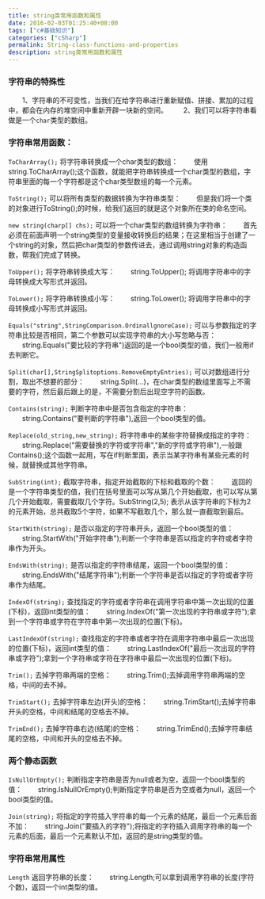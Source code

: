 ```yaml
---
title: string类常用函数和属性
date: 2016-02-03T01:25:40+08:00
tags: ["c#基础知识"]
categories: ["cSharp"]
permalink: String-class-functions-and-properties
description: string类常用函数和属性
---
```

### 字符串的特殊性
　　1、字符串的不可变性，当我们在给字符串进行重新赋值、拼接、累加的过程中，都会在内存的堆空间中重新开辟一块新的空间。
　　2、我们可以将字符串看做是一个`char`类型的数组。

### 字符串常用函数：

`ToCharArray();` 将字符串转换成一个char类型的数组： <!--more-->
　　使用string.ToCharArray();这个函数，就能把字符串转换成一个char类型的数组，字符串里面的每一个字符都是这个char类型数组的每一个元素。

`ToString();` 可以将所有类型的数据转换为字符串类型：
　　但是我们将一个类的对象进行ToString();的时候，给我们返回的就是这个对象所在类的命名空间。

`new string(charp[] chs);` 可以将一个char类型的数组转换为字符串：
　　首先必须在前面声明一个string类型的变量接收转换后的结果；在这里相当于创建了一个string的对象，然后把char类型的参数传进去，通过调用string对象的构造函数，帮我们完成了转换。

`ToUpper();` 将字符串转换成大写：
　　string.ToUpper(); 将调用字符串中的字母转换成大写形式并返回。

`ToLower();` 将字符串转换成小写：
　　string.ToLower(); 将调用字符串中的字母转换成小写形式并返回。

`Equals("string",StringComparison.OrdinallgnoreCase);` 可以与参数指定的字符串比较是否相同，第二个参数可以实现字符串的大小写忽略与否：
　　string.Equals("要比较的字符串")返回的是一个bool类型的值，我们一般用if去判断它。

`Split(char[],StringSplitoptions.RemoveEmptyEntries);` 可以对数组进行分割，取出不想要的部分：
　　string.Split(...)，在char类型的数组里面写上不需要的字符，然后最后跟上的是，不需要分割后出现空字符的函数。

`Contains(string);` 判断字符串中是否包含指定的字符串：
　　string.Contains("要判断的字符串"),返回一个bool类型的值。

`Replace(old_string,new_string);` 将字符串中的某些字符替换成指定的字符：
　　string.Replace("需要替换的字符或字符串","新的字符或字符串"),一般跟Contains();这个函数一起用，写在if判断里面，表示当某字符串有某些元素的时候，就替换成其他字符串。　

`SubString(int);` 截取字符串，指定开始截取的下标和截取的个数：
　　返回的是一个字符串类型的值，我们在括号里面可以写从第几个开始截取，也可以写从第几个开始截取，需要截取几个字符。SubString(2,5);   表示从该字符串的下标为2的元素开始，总共截取5个字符，如果不写截取几个，那么就一直截取到最后。

`StartWith(string);` 是否以指定的字符串开头，返回一个bool类型的值：
　　string.StartWith("开始字符串");判断一个字符串是否以指定的字符或者字符串作为开头。

`EndsWith(string);` 是否以指定的字符串结尾，返回一个bool类型的值：
　　string.EndsWith("结尾字符串");判断一个字符串是否以指定的字符或者字符串作为结尾。

`IndexOf(string);` 查找指定的字符或者字符串在调用字符串中第一次出现的位置(下标)，返回int类型的值：
　　string.IndexOf("第一次出现的字符串或字符");拿到一个字符串或字符在字符串中第一次出现的位置(下标)。

`LastIndexOf(string);` 查找指定的字符串或者字符在调用字符串中最后一次出现的位置(下标)，返回int类型的值：
　　string.LastIndexOf("最后一次出现的字符串或字符");拿到一个字符串或字符在字符串中最后一次出现的位置(下标)。

`Trim();` 去掉字符串两端的空格：
　　string.Trim();去掉调用字符串两端的空格，中间的去不掉。

`TrimStart();` 去掉字符串左边(开头)的空格：
　　string.TrimStart();去掉字符串开头的空格，中间和结尾的空格去不掉。

`TrimEnd();` 去掉字符串右边(结尾)的空格：
　　string.TrimEnd();去掉字符串结尾的空格，中间和开头的空格去不掉。

### 两个静态函数

`IsNullOrEmpty();` 判断指定字符串是否为null或者为空，返回一个bool类型的值：
　　string.IsNullOrEmpty();判断指定字符串是否为空或者为null，返回一个bool类型的值。

`Join(string);` 将指定的字符插入字符串的每一个元素的结尾，最后一个元素后面不加：
　　string.Join("要插入的字符");将指定的字符插入调用字符串的每一个元素的后面，最后一个元素默认不加，返回的是string类型的值。

### 字符串常用属性

`Length` 返回字符串的长度：
　　string.Length;可以拿到调用字符串的长度(字符个数)，返回一个int类型的值。
